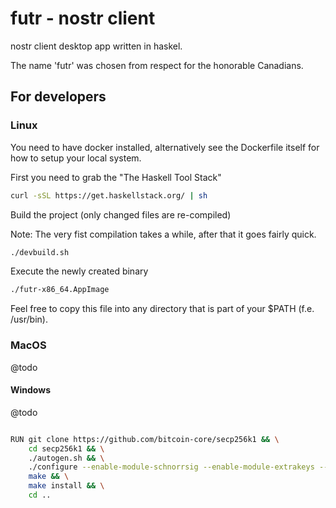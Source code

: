 # futr - nostr client

nostr client desktop app written in haskel.

The name 'futr' was chosen from respect for the honorable Canadians.

## For developers

### Linux

You need to have docker installed, alternatively see the Dockerfile itself for how to setup your local system.

First you need to grab the "The Haskell Tool Stack"

```bash
curl -sSL https://get.haskellstack.org/ | sh
```

Build the project (only changed files are re-compiled)

Note: The very fist compilation takes a while, after that it goes fairly quick.

```bash
./devbuild.sh
```

Execute the newly created binary

```bash
./futr-x86_64.AppImage
```

Feel free to copy this file into any directory that is part of your $PATH (f.e. /usr/bin).

### MacOS

@todo

#### Windows

@todo


```bash

RUN git clone https://github.com/bitcoin-core/secp256k1 && \
    cd secp256k1 && \
    ./autogen.sh && \
    ./configure --enable-module-schnorrsig --enable-module-extrakeys --enable-module-ecdh --enable-experimental --enable-module-recovery && \
    make && \
    make install && \
    cd ..

```